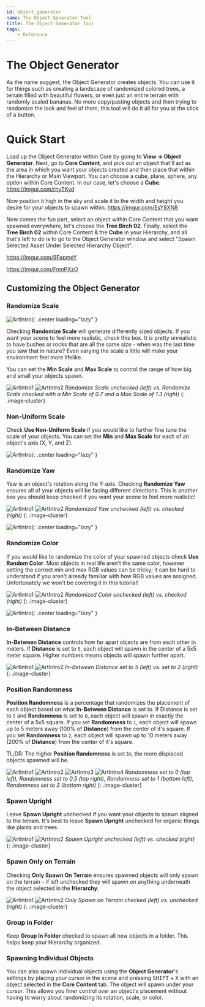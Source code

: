 ```yaml
---
id: object_generator
name: The Object Generator Tool
title: The Object Generator Tool
tags:
    - Reference
---
```

# The Object Generator
As the name suggest, the Object Generator creates objects. You can use it for things such as creating a landscape of randomized colored trees, a terrain filled with beautiful flowers, or even just an entire terrain with randomly scaled bananas. No more copy/pasting objects and then trying to randomize the look and feel of them, this tool will do it all for you at the click of a button.

# Quick Start
Load up the Object Generator within Core by going to **View -> Object Generator**. Next, go to **Core Content**, and pick out an object that'll act as the area in which you want your objects created and then place that within the Hierarchy or Main Viewport. You can choose a cube, plane, sphere, any option within Core Content. In our case, let's choose a **Cube**.
https://imgur.com/rhyTKyd

Now position it high in the sky and scale it to the width and height you desire for your objects to spawn within.
https://imgur.com/EsY8XN8

Now comes the fun part, select an object within Core Content that you want spawned everywhere, let's choose the **Tree Birch 02**. Finally, select the **Tree Birch 02** within Core Content & the **Cube** in your Hierarchy, and all that's left to do is to go to the Object Generator window and select "Spawn Selected Asset Under Selected Hierarchy Object". 

https://imgur.com/9FapmeY

https://imgur.com/FnmPXzO



## Customizing the Object Generator

### Randomize Scale

![ArtIntro](../img/EnvironIntro/image35.png "Art Screenshot"){: .center loading="lazy" }

Checking **Randomize Scale** will generate differently sized objects. If you want your scene to feel more realistic, check this box. It is pretty unrealistic to have bushes or rocks that are all the same size - when was the last time you saw that in nature? Even varying the scale a little will make your environment feel more lifelike.

You can set the **Min Scale** and **Max Scale** to control the range of how big and small your objects spawn.

![ArtIntro1](../img/EnvironIntro/image9.png "Art Screenshot1")
![ArtIntro2](../img/EnvironIntro/image21.png "Art Screenshot2")
*Randomize Scale unchecked (left) vs. Randomize Scale checked with a Min Scale of 0.7 and a Max Scale of 1.3 (right)*
{: .image-cluster}

### Non-Uniform Scale

Check **Use Non-Uniform Scale** if you would like to further fine tune the scale of your objects. You can set the **Min** and **Max Scale** for each of an object's axis (X, Y, and Z).

![ArtIntro](../img/EnvironIntro/image6.png "Art Screenshot"){: .center loading="lazy" }

### Randomize Yaw

Yaw is an object's rotation along the Y-axis. Checking **Randomize Yaw** ensures all of your objects will be facing different directions. This is another box you should keep checked if you want your scene to feel more realistic!

![ArtIntro1](../img/EnvironIntro/image9.png "Art Screenshot1")
![ArtIntro2](../img/EnvironIntro/image42.png "Art Screenshot2")
*Randomized Yaw unchecked (left) vs. checked (right)*
{: .image-cluster}

![ArtIntro](../img/EnvironIntro/image23.png "Art Screenshot"){: .center loading="lazy" }

### Randomize Color

If you would like to randomize the color of your spawned objects check **Use Random Color**. Most objects in real life aren't the same color, however setting the correct min and max RGB values can be tricky; it can be hard to understand if you aren't already familiar with how RGB values are assigned. Unfortunately we won't be covering it in this tutorial!

![ArtIntro1](../img/EnvironIntro/image9.png "Art Screenshot1")
![ArtIntro2](../img/EnvironIntro/image44.png "Art Screenshot2")
*Randomized Color unchecked (left) vs. checked (right)*
{: .image-cluster}

![ArtIntro](../img/EnvironIntro/image25.png "Art Screenshot"){: .center loading="lazy" }

### In-Between Distance

**In-Between Distance** controls how far apart objects are from each other in meters. If **Distance** is set to `5`, each object will spawn in the center of a 5x5 meter square. Higher numbers means objects will spawn further apart.

![ArtIntro1](../img/EnvironIntro/image9.png "Art Screenshot1")
![ArtIntro2](../img/EnvironIntro/image33.png "Art Screenshot1")
*In-Between Distance set to 5 (left) vs. set to 2 (right)*
{: .image-cluster}

### Position Randomness

**Position Randomness** is a percentage that randomizes the placement of each object based on what **In-Between Distance** is set to. If Distance is set to `5` and **Randomness** is set to `0`, each object will spawn in exactly the center of a 5x5 square. If you set **Randomness** to `1`, each object will spawn up to 5 meters away (100% of **Distance**) from the center of it's square. If you set **Randomness** to `2`, each object will spawn up to 10 meters away (200% of **Distance**) from the center of it's square.

TL;DR: The higher **Position Randomness** is set to, the more displaced objects spawned will be.

![ArtIntro1](../img/EnvironIntro/image9.png "Art Screenshot1")
![ArtIntro2](../img/EnvironIntro/image3.png "Art Screenshot2")
![ArtIntro3](../img/EnvironIntro/image31.png "Art Screenshot3")
![ArtIntro4](../img/EnvironIntro/image20.png "Art Screenshot4")
*Randomness set to 0 (top left), Randomness set to 0.5 (top right), Randomness set to 1 (bottom left), Randomness set to 3 (bottom right)*
{: .image-cluster}

### Spawn Upright

Leave **Spawn Upright** unchecked if you want your objects to spawn aligned to the terrain. It's best to leave **Spawn Upright** unchecked for organic things like plants and trees.

![ArtIntro1](../img/EnvironIntro/image37.png "Art Screenshot1")
![ArtIntro2](../img/EnvironIntro/image8.png "Art Screenshot2")
*Spawn Upright unchecked (left) vs. checked (right)*
{: .image-cluster}

### Spawn Only on Terrain

Checking **Only Spawn On Terrain** ensures spawned objects will only spawn on the terrain - if left unchecked they will spawn on anything underneath the object selected in the **Hierarchy**.

![ArtIntro1](../img/EnvironIntro/image38.png "Art Screenshot1")
![ArtIntro2](../img/EnvironIntro/image39.png "Art Screenshot2")
*Only Spawn on Terrain checked (left) vs. unchecked (right)*
{: .image-cluster}

### Group in Folder

Keep **Group In Folder** checked to spawn all new objects in a folder. This helps keep your Hierarchy organized.

### Spawning Individual Objects

You can also spawn individual objects using the **Object Generator**'s settings by placing your cursor in the scene and pressing <kbd>SHIFT</kbd> + <kbd>X</kbd> with an object selected in the **Core Content** tab. The object will spawn under your cursor. This allows you finer control over an object's placement without having to worry about randomizing its rotation, scale, or color.
